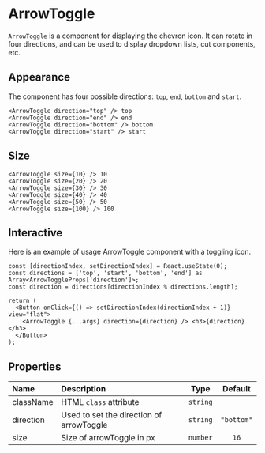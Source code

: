 <!--GITHUB_BLOCK-->

# ArrowToggle

<!--/GITHUB_BLOCK-->

`ArrowToggle` is a component for displaying the chevron icon. It can rotate in four directions, and can be used to display dropdown lists, cut components, etc.

## Appearance

The component has four possible directions: `top`, `end`, `bottom` and `start`.

<!--LANDING_BLOCK

<ExampleBlock
    code={`
<ArrowToggle direction="top" /> top
<ArrowToggle direction="end" /> end
<ArrowToggle direction="bottom" /> bottom
<ArrowToggle direction="start" /> start
`}>
    <UIKit.ArrowToggle direction="top" /> top
    <UIKit.ArrowToggle direction="end" /> end
    <UIKit.ArrowToggle direction="bottom" /> bottom
    <UIKit.ArrowToggle direction="start" /> start
</ExampleBlock>

LANDING_BLOCK-->

<!--GITHUB_BLOCK-->

```tsx
<ArrowToggle direction="top" /> top
<ArrowToggle direction="end" /> end
<ArrowToggle direction="bottom" /> bottom
<ArrowToggle direction="start" /> start
```

<!--/GITHUB_BLOCK-->

## Size

<!--LANDING_BLOCK

<ExampleBlock
code={`
<ArrowToggle size={10} /> 10
<ArrowToggle size={20} /> 20
<ArrowToggle size={30} /> 30
<ArrowToggle size={40} /> 40
<ArrowToggle size={50} /> 50
<ArrowToggle size={100} /> 100
`}>
    <UIKit.ArrowToggle size={10} /> 10
    <UIKit.ArrowToggle size={20} /> 20
    <UIKit.ArrowToggle size={30} /> 30
    <UIKit.ArrowToggle size={40} /> 40
    <UIKit.ArrowToggle size={50} /> 50
    <UIKit.ArrowToggle size={100} /> 100
</ExampleBlock>

LANDING_BLOCK-->

<!--GITHUB_BLOCK-->

```tsx
<ArrowToggle size={10} /> 10
<ArrowToggle size={20} /> 20
<ArrowToggle size={30} /> 30
<ArrowToggle size={40} /> 40
<ArrowToggle size={50} /> 50
<ArrowToggle size={100} /> 100
```

<!--/GITHUB_BLOCK-->

## Interactive

Here is an example of usage ArrowToggle component with a toggling icon.

<!--LANDING_BLOCK

<ExampleBlock
code={`
const [directionIndex, setDirectionIndex] = React.useState(0);
const directions = ['top', 'start', 'bottom', 'end'] as Array<ArrowToggleProps['direction']>;
const direction = directions[directionIndex % directions.length];

return (
    <Button onClick={() => setDirectionIndex(directionIndex + 1)} view="flat">
        <ArrowToggle {...args} direction={direction} /> <h3>{direction}</h3>
    </Button>
);
`}>
    <UIKitExamples.ArrowToggleExample/>
</ExampleBlock>

LANDING_BLOCK-->

<!--GITHUB_BLOCK-->

```tsx
const [directionIndex, setDirectionIndex] = React.useState(0);
const directions = ['top', 'start', 'bottom', 'end'] as Array<ArrowToggleProps['direction']>;
const direction = directions[directionIndex % directions.length];

return (
  <Button onClick={() => setDirectionIndex(directionIndex + 1)} view="flat">
    <ArrowToggle {...args} direction={direction} /> <h3>{direction}</h3>
  </Button>
);
```

<!--/GITHUB_BLOCK-->

## Properties

| Name      | Description                              |   Type   |  Default   |
| :-------- | :--------------------------------------- | :------: | :--------: |
| className | HTML `class` attribute                   | `string` |            |
| direction | Used to set the direction of arrowToggle | `string` | `"bottom"` |
| size      | Size of arrowToggle in px                | `number` |    `16`    |
